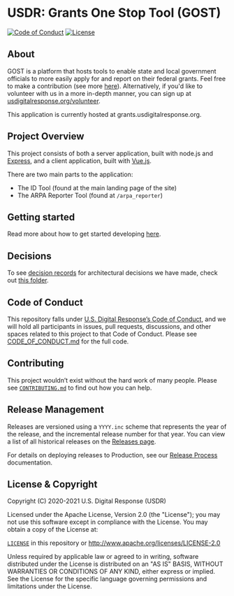 # USDR: Grants One Stop Tool (GOST)

[![Code of Conduct](https://img.shields.io/badge/%E2%9D%A4-code%20of%20conduct-blue.svg?style=flat)](./CODE_OF_CONDUCT.md)
[![License](https://img.shields.io/badge/license-Apache%202.0-blue.svg)](./LICENSE)

## About

GOST is a platform that hosts tools to enable state and local government officials to more easily apply for and report on their federal grants. Feel free to make a contribution (see more [here](CONTRIBUTING.md)). Alternatively, if you'd like to volunteer with us in a more in-depth manner, you can sign up at [usdigitalresponse.org/volunteer](https://www.usdigitalresponse.org/volunteer).

This application is currently hosted at grants.usdigitalresponse.org.

## Project Overview

This project consists of both a server application, built with node.js and [Express](https://expressjs.com/), and a client application, built with [Vue.js](https://vuejs.org/).

There are two main parts to the application:

- The ID Tool (found at the main landing page of the site)
- The ARPA Reporter Tool (found at `/arpa_reporter`)

## Getting started

Read more about how to get started developing [here](./docs/getting-started.md).

## Decisions

To see [decision records](https://adr.github.io/) for architectural decisions we have made, check out [this folder](./docs/decisions/).

## Code of Conduct

This repository falls under [U.S. Digital Response’s Code of Conduct](./CODE_OF_CONDUCT.md), and we will hold all participants in issues, pull requests, discussions, and other spaces related to this project to that Code of Conduct. Please see [CODE_OF_CONDUCT.md](./CODE_OF_CONDUCT.md) for the full code.

## Contributing

This project wouldn’t exist without the hard work of many people. Please see [`CONTRIBUTING.md`](./CONTRIBUTING.md) to find out how you can help.

## Release Management

Releases are versioned using a `YYYY.inc` scheme that represents the year of the release, and the incremental release number for that year.
You can view a list of all historical releases on the [Releases page](https://github.com/usdigitalresponse/usdr-gost/releases).

For details on deploying releases to Production, see our [Release Process](./docs/releasing.md) documentation.

## License & Copyright

Copyright (C) 2020-2021 U.S. Digital Response (USDR)

Licensed under the Apache License, Version 2.0 (the "License"); you may not use this software except in compliance with the License. You may obtain a copy of the License at:

[`LICENSE`](./LICENSE) in this repository or <http://www.apache.org/licenses/LICENSE-2.0>

Unless required by applicable law or agreed to in writing, software distributed under the License is distributed on an "AS IS" BASIS, WITHOUT WARRANTIES OR CONDITIONS OF ANY KIND, either express or implied. See the License for the specific language governing permissions and limitations under the License.
